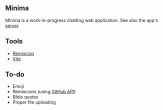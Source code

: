 ## Minima

Minima is a work-in-progress chatting web application. See also the app's [server](https://github.com/qucchia/minima-server/).

## Tools

- [Remixicon](https://remixicon.com/)
- [Vite](https://vitejs.dev/)

## To-do

- Emoji
- Remixicons (using [GitHub API](https://docs.github.com/es/rest/git/trees#get-a-tree))
- Bible quotes
- Proper file uploading
